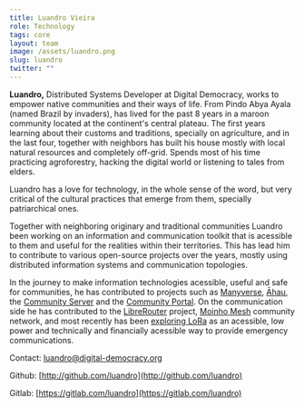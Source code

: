 ```yaml
---
title: Luandro Vieira
role: Technology
tags: core
layout: team
image: /assets/luandro.png
slug: luandro
twitter: ""
---
```

**Luandro,** Distributed Systems Developer at Digital Democracy, works to empower native communities and their ways of life. From Pindo Abya Ayala (named Brazil by invaders), has lived for the past 8 years in a maroon community located at the continent's central plateau. The first years learning about their customs and traditions, specially on agriculture, and in the last four, together with neighbors has built his house mostly with local natural resources and completely off-grid. Spends most of his time practicing agroforestry, hacking the digital world or listening to tales from elders.

Luandro has a love for technology, in the whole sense of the word, but very critical of the cultural practices that emerge from them, specially patriarchical ones.

Together with neighboring originary and traditional communities Luandro been working on an information and communication toolkit that is acessible to them and useful for the realities within their territories. This has lead him to contribute to various open-source projects over the years, mostly using distributed information systems and communication topologies.

In the journey to make information technologies acessible, useful and safe for communities, he has contributed to projects such as [Manyverse](https://www.manyver.se/), [Āhau](https://ahau.io/), the [Community Server](https://gitlab.com/coletivo-coolab/servidor-comunitario) and the [Community Portal](http://portal-comunitario.coolab.org/). On the communication side he has contributed to the [LibreRouter](https://librerouter.org/) project, [Moinho Mesh](https://viewer.scuttlebot.io/%25lIbjvwjLq4hBknipechzRpNLCS2YTGhiDaBHmGDRCVs%3D.sha256) community network, and most recently has been [exploring LoRa](https://viewer.scuttlebot.io/%25hMC%2FIx%2FmnDvk0KYGcvXGo%2FKt8UuegWYz6vB91RyhIKQ%3D.sha256) as an acessible, low power and technically and financially acessible way to provide emergency communications.

Contact: [luandro@digital-democracy.org](mailto:luandro@digital-democracy.org)

Github: [http://github.com/​luandro](http://github.com/luandro)

Gitlab: [https://gitlab.com/​luandro](https://gitlab.com/luandro)
